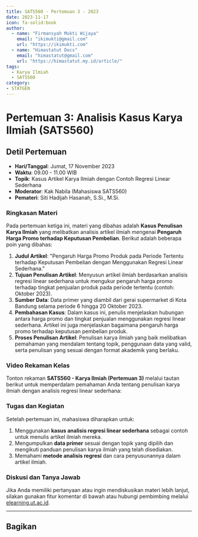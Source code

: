```yaml
--- 
title: SATS560 - Pertemuan 3 - 2023
date: 2023-11-17
icon: fa-solid:book
author:
  - name: "Firmansyah Mukti Wijaya"
    email: "ikimukti@gmail.com"
    url: "https://ikimukti.com"
  - name: "Himastatut Docs"
    email: "himastatut@gmail.com"
    url: "https://himastatut.my.id/article/"
tags:
  - Karya Ilmiah
  - SATS560
category:
- STATGEN
--- 
```


# Pertemuan 3: Analisis Kasus Karya Ilmiah (SATS560)

## Detil Pertemuan

- **Hari/Tanggal**: Jumat, 17 November 2023  
- **Waktu**: 09.00 - 11.00 WIB  
- **Topik**: Kasus Artikel Karya Ilmiah dengan Contoh Regresi Linear Sederhana  
- **Moderator**: Kak Nabila (Mahasiswa SATS560)  
- **Pemateri**: Siti Hadijah Hasanah, S.Si., M.Si.

### Ringkasan Materi

Pada pertemuan ketiga ini, materi yang dibahas adalah **Kasus Penulisan Karya Ilmiah** yang melibatkan analisis artikel ilmiah mengenai **Pengaruh Harga Promo terhadap Keputusan Pembelian**. Berikut adalah beberapa poin yang dibahas:

1. **Judul Artikel**: "Pengaruh Harga Promo Produk pada Periode Tertentu terhadap Keputusan Pembelian dengan Menggunakan Regresi Linear Sederhana."
2. **Tujuan Penulisan Artikel**: Menyusun artikel ilmiah berdasarkan analisis regresi linear sederhana untuk mengukur pengaruh harga promo terhadap tingkat penjualan produk pada periode tertentu (contoh: Oktober 2023).
3. **Sumber Data**: Data primer yang diambil dari gerai supermarket di Kota Bandung selama periode 6 hingga 20 Oktober 2023.
4. **Pembahasan Kasus**: Dalam kasus ini, penulis menjelaskan hubungan antara harga promo dan tingkat penjualan menggunakan regresi linear sederhana. Artikel ini juga menjelaskan bagaimana pengaruh harga promo terhadap keputusan pembelian produk.
5. **Proses Penulisan Artikel**: Penulisan karya ilmiah yang baik melibatkan pemahaman yang mendalam tentang topik, penggunaan data yang valid, serta penulisan yang sesuai dengan format akademik yang berlaku.

### Video Rekaman Kelas

Tonton rekaman **SATS560 - Karya Ilmiah (Pertemuan 3)** melalui tautan berikut untuk memperdalam pemahaman Anda tentang penulisan karya ilmiah dengan analisis regresi linear sederhana:

<VidStack  
  src="https://www.youtube.com/watch?v=W-si12v2SHM"  
  title="Tuweb 3 Karya Ilmiah SATS560 - 17 November 2023"
/>

### Tugas dan Kegiatan

Setelah pertemuan ini, mahasiswa diharapkan untuk:

1. Menggunakan **kasus analisis regresi linear sederhana** sebagai contoh untuk menulis artikel ilmiah mereka.
2. Mengumpulkan **data primer** sesuai dengan topik yang dipilih dan mengikuti panduan penulisan karya ilmiah yang telah disediakan.
3. Memahami **metode analisis regresi** dan cara penyusunannya dalam artikel ilmiah.

### Diskusi dan Tanya Jawab

Jika Anda memiliki pertanyaan atau ingin mendiskusikan materi lebih lanjut, silakan gunakan fitur komentar di bawah atau hubungi pembimbing melalui [elearning.ut.ac.id](https://elearning.ut.ac.id).

--- 

## Bagikan
<Share colorful />
<GitContributors />
<GitChangelog />